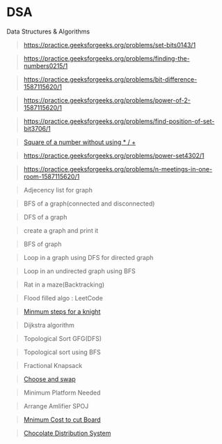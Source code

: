 # DSA
Data Structures &amp; Algorithms

> https://practice.geeksforgeeks.org/problems/set-bits0143/1

>https://practice.geeksforgeeks.org/problems/finding-the-numbers0215/1

> https://practice.geeksforgeeks.org/problems/bit-difference-1587115620/1

> https://practice.geeksforgeeks.org/problems/power-of-2-1587115620/1

> https://practice.geeksforgeeks.org/problems/find-position-of-set-bit3706/1

> [Square of a number without using * / +](https://www.geeksforgeeks.org/calculate-square-of-a-number-without-using-and-pow/#:~:text=Given%20an%20integer%20n%2C%20calculate,*%2C%20%2F%20and%20pow().&text=A%20Simple%20Solution%20is%20to%20repeatedly%20add%20n%20to%20result.)

>https://practice.geeksforgeeks.org/problems/power-set4302/1

> https://practice.geeksforgeeks.org/problems/n-meetings-in-one-room-1587115620/1

> Adjecency list for graph

> BFS of a graph(connected and disconnected)

> DFS of a graph

> create a graph and print it

> BFS of graph

> Loop in a graph using DFS for directed graph

> Loop in an undirected graph using BFS

> Rat in a maze(Backtracking)

> Flood filled algo : LeetCode

> [Minmum steps for a knight](https://practice.geeksforgeeks.org/problems/steps-by-knight5927/1#)

> Dijkstra algorithm

> Topological Sort GFG(DFS)

> Topological sort using BFS

> Fractional Knapsack

> [Choose and swap](https://practice.geeksforgeeks.org/problems/choose-and-swap0531/1)

> Minimum Platform Needed

>  Arrange Amlifier SPOJ

> [Mnimum Cost to cut Board](https://www.geeksforgeeks.org/minimum-cost-cut-board-squares/)

> [Chocolate Distribution System](https://practice.geeksforgeeks.org/problems/chocolate-distribution-problem3825/1)
